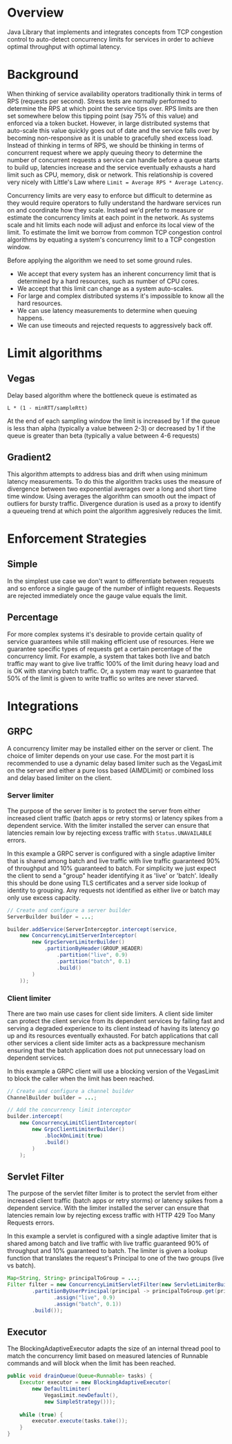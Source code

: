 # Overview

Java Library that implements and integrates concepts from TCP congestion control to auto-detect concurrency limits for services in order to achieve optimal throughput with optimal latency.

# Background

When thinking of service availability operators traditionally think in terms of RPS (requests per second). Stress tests are normally performed to determine the RPS at which point the service tips over. RPS limits are then set somewhere below this tipping point (say 75% of this value) and enforced via a token bucket. However, in large distributed systems that auto-scale this value quickly goes out of date and the service falls over by becoming non-responsive as it is unable to gracefully shed excess load. Instead of thinking in terms of RPS, we should be thinking in terms of concurrent request where we apply queuing theory to determine the number of concurrent requests a service can handle before a queue starts to build up, latencies increase and the service eventually exhausts a hard limit such as CPU, memory, disk or network. This relationship is covered very nicely with Little's Law where `Limit = Average RPS * Average Latency`.

Concurrency limits are very easy to enforce but difficult to determine as they would require operators to fully understand the hardware services run on and coordinate how they scale. Instead we'd prefer to measure or estimate the concurrency limits at each point in the network.  As systems scale and hit limits each node will adjust and enforce its local view of the limit. To estimate the limit we borrow from common TCP congestion control algorithms by equating a system's concurrency limit to a TCP congestion window. 

Before applying the algorithm we need to set some ground rules. 
* We accept that every system has an inherent concurrency limit that is determined by a hard resources, such as number of CPU cores. 
* We accept that this limit can change as a system auto-scales.  
* For large and complex distributed systems it's impossible to know all the hard resources.
* We can use latency measurements to determine when queuing happens.
* We can use timeouts and rejected requests to aggressively back off.

# Limit algorithms

## Vegas

Delay based algorithm where the bottleneck queue is estimated as 

    L * (1 - minRTT/sampleRtt)
    
At the end of each sampling window the limit is increased by 1 if the queue is less than alpha (typically a value between 2-3) or decreased by 1 if the queue is greater than beta (typically a value between 4-6 requests)

## Gradient2

This algorithm attempts to address bias and drift when using minimum latency measurements. To do this the algorithm tracks uses the measure of divergence between two exponential averages over a long and short time time window. Using averages the algorithm can smooth out the impact of outliers for bursty traffic. Divergence duration is used as a proxy to identify a queueing trend at which point the algorithm aggresively reduces the limit.

# Enforcement Strategies

## Simple

In the simplest use case we don't want to differentiate between requests and so enforce a single gauge of the number of inflight requests.  Requests are rejected immediately once the gauge value equals the limit.

## Percentage

For more complex systems it's desirable to provide certain quality of service guarantees while still making efficient use of resources.  Here we guarantee specific types of requests get a certain percentage of the concurrency limit.  For example, a system that takes both live and batch traffic may want to give live traffic 100% of the limit during heavy load and is OK with starving batch traffic. Or, a system may want to guarantee that 50% of the limit is given to write traffic so writes are never starved.

# Integrations

## GRPC

A concurrency limiter may be installed either on the server or client. The choice of limiter depends on your use case. For the most part it is recommended to use a dynamic delay based limiter such as the VegasLimit on the server and either a pure loss based (AIMDLimit) or combined loss and delay based limiter on the client.

### Server limiter

The purpose of the server limiter is to protect the server from either increased client traffic (batch apps or retry storms) or latency spikes from a dependent service.  With the limiter installed the server can ensure that latencies remain low by rejecting excess traffic with `Status.UNAVAILABLE` errors.

In this example a GRPC server is configured with a single adaptive limiter that is shared among batch and live traffic with live traffic guaranteed 90% of throughput and 10% guaranteed to batch.  For simplicity we just expect the client to send a "group" header identifying it as 'live' or 'batch'.  Ideally this should be done using TLS certificates and a server side lookup of identity to grouping.  Any requests not identified as either live or batch may only use excess capacity. 

```java
// Create and configure a server builder
ServerBuilder builder = ...;

builder.addService(ServerInterceptor.intercept(service,
    new ConcurrencyLimitServerInterceptor(
        new GrpcServerLimiterBuilder()
            .partitionByHeader(GROUP_HEADER)
                .partition("live", 0.9)
                .partition("batch", 0.1)
                .build()
        )
    ));
```

### Client limiter

There are two main use cases for client side limiters. A client side limiter can protect the client service from its dependent services by failing fast and serving a degraded experience to its client instead of having its latency go up and its resources eventually exhausted. For batch applications that call other services a client side limiter acts as a backpressure mechanism ensuring that the batch application does not put unnecessary load on dependent services.  

In this example a GRPC client will use a blocking version of the VegasLimit to block the caller when the limit has been reached.  

```java
// Create and configure a channel builder
ChannelBuilder builder = ...;

// Add the concurrency limit interceptor
builder.intercept(
    new ConcurrencyLimitClientInterceptor(
        new GrpcClientLimiterBuilder()
            .blockOnLimit(true)
            .build()
        )
    );
```

## Servlet Filter

The purpose of the servlet filter limiter is to protect the servlet from either increased client traffic (batch apps or retry storms) or latency spikes from a dependent service.  With the limiter installed the server can ensure that latencies remain low by rejecting excess traffic with HTTP 429 Too Many Requests errors.

In this example a servlet is configured with a single adaptive limiter that is shared among batch and live traffic with live traffic guaranteed 90% of throughput and 10% guaranteed to batch.  The limiter is given a lookup function that translates the request's Principal to one of the two groups (live vs batch). 

```java
Map<String, String> principalToGroup = ...;
Filter filter = new ConcurrencyLimitServletFilter(new ServletLimiterBuilder()
        .partitionByUserPrincipal(principal -> principalToGroup.get(principal.getName()), c -> c
               .assign("live", 0.9)
               .assign("batch", 0.1))
        .build());
```

## Executor

The BlockingAdaptiveExecutor adapts the size of an internal thread pool to match the concurrency limit based on measured latencies of Runnable commands and will block when the limit has been reached.
 
```java
public void drainQueue(Queue<Runnable> tasks) {
    Executor executor = new BlockingAdaptiveExecutor(
        new DefaultLimiter(
            VegasLimit.newDefault(), 
            new SimpleStrategy()));
    
    while (true) {
        executor.execute(tasks.take());
    }
}

```
